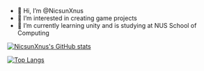- 👋 Hi, I’m @NicsunXnus
- 👀 I’m interested in creating game projects
- 🌱 I’m currently learning unity and is studying at NUS School of Computing

[![NicsunXnus's GitHub stats](https://github-readme-stats.vercel.app/api?username=nicsunxnus&show_icons=true&theme=radical&show=reviews,discussions_started,discussions_answered,prs_merged,prs_merged_percentage)](https://github.com/NicsunXnus/github-readme-stats)

[![Top Langs](https://github-readme-stats.vercel.app/api/top-langs/?username=nicsunxnus)](https://github.com/NicsunXnus/github-readme-stats)
